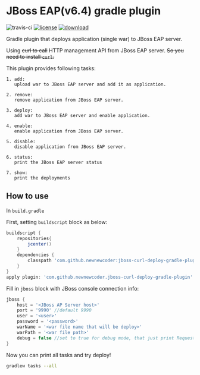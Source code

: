 # JBoss EAP(v6.4) gradle plugin

![travis-ci](https://travis-ci.org/newnewcoder/jboss-curl-deploy-gradle-plugin.svg?branch=master)
[![license](https://img.shields.io/badge/license-Apache%202-green.svg)](https://www.apache.org/licenses/LICENSE-2.0)
[![download](https://api.bintray.com/packages/newnewcoder/generic/jboss-curl-deploy-gradle-plugin/images/download.svg) ](https://bintray.com/newnewcoder/generic/jboss-curl-deploy-gradle-plugin/_latestVersion)

Gradle plugin that deploys application (single war) to JBoss EAP server.

Using ~~curl to call~~ HTTP management API from JBoss EAP server. ~~So you need to install `curl`.~~

This plugin provides following tasks:

    1. add: 
       upload war to JBoss EAP server and add it as application.
    
    2. remove: 
       remove application from JBoss EAP server.
    
    3. deploy: 
       add war to JBoss EAP server and enable application.
    
    4. enable: 
       enable application from JBoss EAP server.
    
    5. disable: 
       disable application from JBoss EAP server.
    
    6. status: 
       print the JBoss EAP server status

    7. show: 
       print the deployments

## How to use
In `build.gradle`

First, setting `buildscript` block as below:
~~~groovy
buildscript {
    repositories{
        jcenter()
    }
    dependencies {
        classpath 'com.github.newnewcoder:jboss-curl-deploy-gradle-plugin:1.0.0'
    }
}
apply plugin: 'com.github.newnewcoder.jboss-curl-deploy-gradle-plugin'
~~~

Fill in `jboss` block with JBoss console connection info:
~~~groovy
jboss {
    host = '<JBoss AP Server host>'
    port = '9990' //default 9990
    user = '<user>'
    password = '<password>'
    warName = '<war file name that will be deploy>'
    warPath = '<war file path>'
    debug = false //set to true for debug mode, that just print Request object's properties.
}
~~~

Now you can print all tasks and try deploy!

~~~sh
gradlew tasks --all
~~~